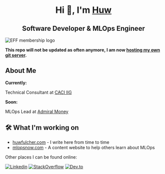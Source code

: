 <h1 align="center">Hi 👋, I'm <a href="https://huwfulcher.com">Huw</a></h1>
<h2 align="center">Software Developer & MLOps Engineer</h2>

![EFF membership logo](https://www.eff.org/files/2022/11/28/eff-2023-member-member.png)

**This repo will not be updated as often anymore, I am now [hosting my own git server](git.ussenterprise.xyz).**

## About Me
<strong>Currently:</strong> 

Technical Consultant at [CACI IIG](https://www.caci-iig.co.uk)

<strong>Soon:</strong>

MLOps Lead at [Admiral Money](https://www.admiral.com/)


## 🛠️ What I'm working on
- [huwfulcher.com](https://huwfulcher.com) - I write here from time to time
- [mlopsnow.com](https://mlopsnow.com) - A content website to help others learn about MLOps


Other places I can be found online:

[![Linkedin](https://img.shields.io/badge/linkedin-%230077B5.svg?&style=flat&logo=linkedin&logoColor=white&link=https://www.linkedin.com/in/huwfulcher/)](https://www.linkedin.com/in/huwfulcher/)
[![StackOverflow](https://img.shields.io/badge/-StackOverflow-orange?style=flat&logo=stackoverflow&logoColor=white&link=https://stackoverflow.com/users/3752895/hfulcher)](https://stackoverflow.com/users/3752895/hfulcher)
[![Dev.to](https://img.shields.io/badge/-DEV.TO-black?style=flat&logo=dev&logoColor=white&link=https://dev.to/huwfulcher)](https://dev.to/huwfulcher)
